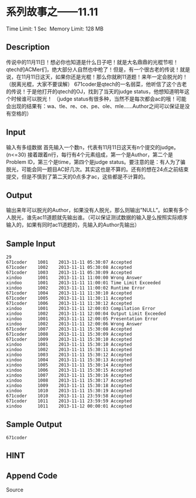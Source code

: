# 系列故事之——11.11
Time Limit: 1 Sec  Memory Limit: 128 MB


## Description
传说中的11月11日！想必你也知道是什么日子吧！就是大名鼎鼎的光棍节啦！qtech的ACMer们，绝大部分人自然也中枪了！但是，有一个很古老的传说！就是说，在11月11日这天，如果你还是光棍！那么你就刷11道题！来年一定会脱光的！（脱离光棍，大家不要误解）
671coder是qtech的一名弱菜，他听信了这个古老的传说！于是他打开的qtech的OJ，找到了当天的judge status，他想知道明年这个时候谁可以脱光！
（judge status有很多种，当然不是每次都会ac的哦！可能会出现的结果有：wa、tle、re、ce、pe、ole、mle……Author之间可以保证是没有空格的）



## Input
输入有多组数据
首先输入一个数n，代表有11月11日这天有n个提交的judge。(n<=30)
接着跟着n行，每行有4个元素组成，第一个是Author，第二个是Problem ID，第三个是time，第四个是judge status。要注意的是：有人为了骗脱光，可能会同一题目AC好几次。其实这也是不算的。还有的想在24点之前结束提交，但是不慎到了第二天的0点多才ac，这些都是不计算的。



## Output
输出来年可以脱光的Author，如果没有人脱光，那么则输出”NULL”。如果有多个人脱光，谁先ac11道题就先输出谁。（可以保证测试数据的输入是么按照实际顺序输入的，如果有同时ac11道题的，先输入的Author先输出）



## Sample Input
```
29
671coder	1001	2013-11-11 05:30:07	Accepted
671coder	1002	2013-11-11 05:30:08	Accepted
671coder	1003	2013-11-11 05:30:09	Accepted
xindoo		1001	2013-11-11 11:00:00	Wrong Answer
xindoo		1001	2013-11-11 11:00:01	Time Limit Exceeded
xindoo		1002	2013-11-11 11:00:02	Runtime Error
671coder	1004	2013-11-11 11:30:10	Accepted
671coder	1005	2013-11-11 11:30:11	Accepted
671coder	1006	2013-11-11 11:30:12	Accepted
xindoo		1001	2013-11-11 12:00:03	Compilation Error
xindoo		1002	2013-11-11 12:00:04	Output Limit Exceeded
xindoo		1001	2013-11-11 12:00:05	Presentation Error
xindoo		1002	2013-11-11 12:00:06	Wrong Answer
671coder	1007	2013-11-11 15:30:08	Accepted
671coder	1008	2013-11-11 15:30:09	Accepted
671coder	1009	2013-11-11 15:30:10	Accepted
xindoo		1001	2013-11-11 15:30:10	Accepted
xindoo		1002	2013-11-11 15:30:11	Accepted
xindoo		1003	2013-11-11 15:30:12	Accepted
xindoo		1004	2013-11-11 15:30:13	Accepted
xindoo		1005	2013-11-11 15:30:14	Accepted
xindoo		1006	2013-11-11 15:30:15	Accepted
xindoo		1007	2013-11-11 15:30:16	Accepted
xindoo		1008	2013-11-11 15:30:17	Accepted
xindoo		1009	2013-11-11 15:30:18	Accepted
xindoo		1010	2013-11-11 15:30:19	Accepted
671coder	1010	2013-11-11 23:59:58	Accepted
671coder	1011	2013-11-11 23:59:59	Accepted
xindoo		1011	2013-11-12 00:00:01	Accepted
```
## Sample Output
```
671coder
```

## HINT


## Append Code
Source
